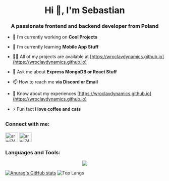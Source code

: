 <h1 align="center">Hi 👋, I'm Sebastian</h1>
<h3 align="center">A passionate frontend and backend developer from Poland</h3>

- 🔭 I’m currently working on **Cool Projects**

- 🌱 I’m currently learning **Mobile App Stuff**

- 👨‍💻 All of my projects are available at [https://wroclavdynamics.github.io](https://wroclavdynamics.github.io)

- 💬 Ask me about **Express MongoDB or React Stuff**

- 📫 How to reach me **via Discord or Email**

- 📄 Know about my experiences [https://wroclavdynamics.github.io](https://wroclavdynamics.github.io)

- ⚡ Fun fact **I love coffee and cats**

<h3 align="left">Connect with me:</h3>
<p align="left">
<a href="https://www.youtube.com/c/arwi74" target="blank"><img align="center" src="https://raw.githubusercontent.com/rahuldkjain/github-profile-readme-generator/master/src/images/icons/Social/youtube.svg" alt="arwi74" height="30" width="40" /></a>
<a href="https://discord.gg/arwi74#3127" target="blank"><img align="center" src="https://raw.githubusercontent.com/rahuldkjain/github-profile-readme-generator/master/src/images/icons/Social/discord.svg" alt="arwi74#3127" height="30" width="40" /></a>
</p>

<h3 align="left">Languages and Tools:</h3>
<p align="center">
  <a href="https://skillicons.dev">
    <img src="https://skillicons.dev/icons?i=aws,azure,cs,css,discord,bots,electron,express,gcp,git,html,js,linux,lua,mysql,nginx,nodejs,ps,postman,react,unity,vscode,babel,figma,vue," />
  </a>

  [![Anurag's GitHub stats](https://github-readme-stats.vercel.app/api?username=arqi74&locale=pl&rank_icon=github)](https://github.com/anuraghazra/github-readme-stats) ![Top Langs](https://github-readme-stats.vercel.app/api/top-langs/?username=arqi74&layout=donut&locale=pl) 
</p>
